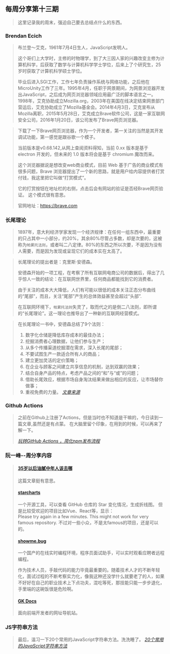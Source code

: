 ## 每周分享第十三期
> 这里记录我的周末，强迫自己要去总结点什么的东西。
<!--more-->
### Brendan Ecich
> 布兰登～艾克，1961年7月4日生人，JavaScript发明人。
>
> 这个哥们上大学时，主修的时物理学，到了大三因人家的兴趣改变主修为计算机科学，后获取了数学与计算机科学学士学位，后来上了个研究生，25岁时获取了计算机科学硕士学位。
>
> 毕业后进入SGI工作，工作七年负责操作系统与网络功能，之后他在MicroUnity工作了三年。1995年4月，任职于网景期间，为网景浏览器开发出JavaScript，之后成为网页浏览器领域应用最广泛的脚本语言之一。1998年，艾克协助成立Mozilla.org，2003年在美国在线决定结束网景部门营运后，艾克协助成立了Mozilla基金会。2014年4月3日，艾克宣布从Mozilla离职，2015年5月28日，艾克成立Brave软件公司，这是一家互联网安全公司，2016年1月20日，该公司发布了Brave网页浏览器。

> 下载了一下Brave网页浏览器，作为一个开发者，第一关注的当然是其开发调试功能，第一感觉是跟谷歌一个模子。
>
> 当前版本是v0.68.142,从网上查阅资料得知，当前 0.xx 版本是基于 electron 开发的，但未来的 1.0 版本将会是基于 chromium 魔改而来。
>
> 这个浏览器据说是想改变web商业模式，目前 Web 基于广告的商业模式有很多问题，Brave 浏览器提出了一个新的思路，就是用户给内容提供者打赏付钱，我这里把它叫做“打赏模式”。
>
> 它的打赏按钮在地址栏的右侧，点击后会有网站的验证是否经Brave网页验证。
> 这个模式很有意思。
>
> 官网地址：https://brave.com

### 长尾理论
> 1897年，意大利经济学家发现一个经济规律：在任何一组东西中，最重要的只占其中一小部分，约20%，其余80%尽管占多数，却是次要的，这被称为`帕累托法则`，或者叫二八定律。80%的东西之所以次要，不是因为没有人需要，而是因为发现或呈现它们的成本实在太高了。

> 长尾理论的提出者是：克里斯·安德森。
>
> 安德森开始的一项工程，在考察了所有互联网电商公司的数据后，得出了几乎惊人一致的结论：在互联网世界里，任何商品都能找到它的消费者。  
>
> 由于关注的成本大大降低，人们有可能以很低的成本关注正态分布曲线的“尾部”，而且，关注“尾部”产生的总体效益甚至会超过“头部”. 
>
> 在互联网环境下，`帕累托法则`失灵了，取而代之的是倒二八法则，即所谓的“长尾理论”。这一理论也推导出了一种新的互联网经营模式。

> 在长尾理论一书中，安德森总结了9个法则：
> 1. 数字化仓储是降低库存成本的最佳办法；
> 2. 挖掘消费者心理数据，让他们参与生产；
> 3. 从多个传播渠道挖掘潜在需求，深入长尾的尾部；
> 4. 不要试图生产一款适合所有人的商品；
> 5. 建立更加灵活的定价策略；
> 6. 在企业与顾客之间建立共享信息的机制，达到双赢的效果；
> 7. 结合自身产品的特点，考虑产品之间的“和”与“或”的问题；
> 8. 借助长尾效应，根据市场自身淘汰结果来做出相应的反应，让市场替你做事；
> 9. 重视免费的力量。
> <cite>[文章来源](https://mp.weixin.qq.com/s/zJbXy8GwPJoISkxvLRWf4g)</cite>

### Github Actions
> 之前在Github上注册了Actions，但是当时也不知道是干嘛的，今日读到一篇文章,虽然还是有点蒙。 
> 在大脑里留个印象，在用到的时候，可以再来了解一下。
>
> <cite>[玩转GitHub Actions ，简化npm发布流程](https://mp.weixin.qq.com/s/ILg6Ba7EGeqhDFYfIuo6kg)</cite>

### 阮一峰--周分享内容
> #### [35岁以后油腻中年人该去哪](https://mp.weixin.qq.com/s/AXmXQye9_puIFVn_okTEPw)
> 这篇文章挺有意思。
>
> #### [starcharts](https://github.com/caarlos0/starcharts)
> 一个开源工具，可以查看 GitHub 仓库的 Star 变化情况，生成折线图。
> 但是比较受欢迎的项目比如Vue、React等，显示：  
> Please try again in a few minutes. This might not work for very famous repository.
> 不过对一些小众，不是太famous的项目，还是可以的。
>
> #### [showme.bug](https://showme.bug)
> 一个国产的在线实时编程环境，程序员面试助手，可以实时观看应聘者远程编程。
>
> 作为技术人员，手敲代码的能力毕竟最重要的。随着技术人才的不断年轻化，面试过程的不断考察实力化，像我这种还没学什么就要老了的人，如果不好好在自己的职业技术上下点功夫，混吃等死，那技能只能一步步退化，手里端的这碗饭很是危险啊。
>
> #### [GK Docs](http://geekdocs.cn/)
> 面向前端开发者的网址导航站。

### JS字符串方法
> 最后，温习一下20个常用的JavaScript字符串方法。洗洗睡了。
> <cite>[20个常用的JavaScript字符串方法](https://mp.weixin.qq.com/s/YfO_Cdp6f0WmRt2S2JhCIA)</cite>